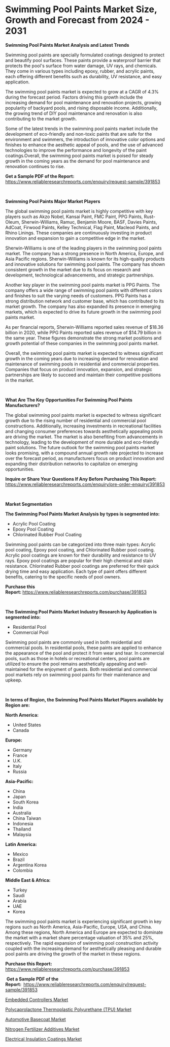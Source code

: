 <p><h1>Swimming Pool Paints Market Size, Growth and Forecast from 2024 - 2031</h1></p><p><strong>Swimming Pool Paints Market Analysis and Latest Trends</strong></p>
<p><p>Swimming pool paints are specially formulated coatings designed to protect and beautify pool surfaces. These paints provide a waterproof barrier that protects the pool's surface from water damage, UV rays, and chemicals. They come in various types including epoxy, rubber, and acrylic paints, each offering different benefits such as durability, UV resistance, and easy application.</p><p>The swimming pool paints market is expected to grow at a CAGR of 4.3% during the forecast period. Factors driving this growth include the increasing demand for pool maintenance and renovation projects, growing popularity of backyard pools, and rising disposable income. Additionally, the growing trend of DIY pool maintenance and renovation is also contributing to the market growth.</p><p>Some of the latest trends in the swimming pool paints market include the development of eco-friendly and non-toxic paints that are safe for the environment and swimmers, the introduction of innovative color options and finishes to enhance the aesthetic appeal of pools, and the use of advanced technologies to improve the performance and longevity of the paint coatings.Overall, the swimming pool paints market is poised for steady growth in the coming years as the demand for pool maintenance and renovation continues to rise.</p></p>
<p><strong>Get a Sample PDF of the Report:&nbsp;</strong> <a href="https://www.reliableresearchreports.com/enquiry/request-sample/391853">https://www.reliableresearchreports.com/enquiry/request-sample/391853</a></p>
<p>&nbsp;</p>
<p><strong>Swimming Pool Paints Major Market Players</strong></p>
<p><p>The global swimming pool paints market is highly competitive with key players such as Akzo Nobel, Kansai Paint, FMC Paint, PPG Paints, Rust-Oleum, Sherwin-Williams, Ramuc, Benjamin Moore, BASF, Davies Paints, AdCoat, Firwood Paints, Kelley Technical, Flag Paint, Macleod Paints, and Rhino Linings. These companies are continuously investing in product innovation and expansion to gain a competitive edge in the market.</p><p>Sherwin-Williams is one of the leading players in the swimming pool paints market. The company has a strong presence in North America, Europe, and Asia Pacific regions. Sherwin-Williams is known for its high-quality products and innovative solutions for swimming pool paints. The company has shown consistent growth in the market due to its focus on research and development, technological advancements, and strategic partnerships.</p><p>Another key player in the swimming pool paints market is PPG Paints. The company offers a wide range of swimming pool paints with different colors and finishes to suit the varying needs of customers. PPG Paints has a strong distribution network and customer base, which has contributed to its market growth. The company has also expanded its presence in emerging markets, which is expected to drive its future growth in the swimming pool paints market.</p><p>As per financial reports, Sherwin-Williams reported sales revenue of $18.36 billion in 2020, while PPG Paints reported sales revenue of $14.79 billion in the same year. These figures demonstrate the strong market positions and growth potential of these companies in the swimming pool paints market.</p><p>Overall, the swimming pool paints market is expected to witness significant growth in the coming years due to increasing demand for renovation and maintenance of swimming pools in residential and commercial properties. Companies that focus on product innovation, expansion, and strategic partnerships are likely to succeed and maintain their competitive positions in the market.</p></p>
<p>&nbsp;</p>
<p><strong>What Are The Key Opportunities For Swimming Pool Paints Manufacturers?</strong></p>
<p><p>The global swimming pool paints market is expected to witness significant growth due to the rising number of residential and commercial pool constructions. Additionally, increasing investments in recreational facilities and changing consumer preferences towards aesthetically appealing pools are driving the market. The market is also benefiting from advancements in technology, leading to the development of more durable and eco-friendly paint solutions. The future outlook for the swimming pool paints market looks promising, with a compound annual growth rate projected to increase over the forecast period, as manufacturers focus on product innovation and expanding their distribution networks to capitalize on emerging opportunities.</p></p>
<p><strong>Inquire or Share Your Questions If Any Before Purchasing This Report:</strong> <a href="https://www.reliableresearchreports.com/enquiry/pre-order-enquiry/391853">https://www.reliableresearchreports.com/enquiry/pre-order-enquiry/391853</a></p>
<p>&nbsp;</p>
<p><strong>Market Segmentation</strong></p>
<p><strong>The Swimming Pool Paints Market Analysis by types is segmented into:</strong></p>
<p><ul><li>Acrylic Pool Coating</li><li>Epoxy Pool Coating</li><li>Chlorinated Rubber Pool Coating</li></ul></p>
<p><p>Swimming pool paints can be categorized into three main types: Acrylic pool coating, Epoxy pool coating, and Chlorinated Rubber pool coating. Acrylic pool coatings are known for their durability and resistance to UV rays. Epoxy pool coatings are popular for their high chemical and stain resistance. Chlorinated Rubber pool coatings are preferred for their quick drying time and easy application. Each type of paint offers different benefits, catering to the specific needs of pool owners.</p></p>
<p><strong>Purchase this Report:&nbsp;</strong><a href="https://www.reliableresearchreports.com/purchase/391853">https://www.reliableresearchreports.com/purchase/391853</a></p>
<p>&nbsp;</p>
<p><strong>The Swimming Pool Paints Market Industry Research by Application is segmented into:</strong></p>
<p><ul><li>Residential Pool</li><li>Commercial Pool</li></ul></p>
<p><p>Swimming pool paints are commonly used in both residential and commercial pools. In residential pools, these paints are applied to enhance the appearance of the pool and protect it from wear and tear. In commercial pools, such as those in hotels or recreational centers, pool paints are utilized to ensure the pool remains aesthetically appealing and well-maintained for the enjoyment of guests. Both residential and commercial pool markets rely on swimming pool paints for their maintenance and upkeep.</p></p>
<p>&nbsp;</p>
<p><strong>In terms of Region, the Swimming Pool Paints Market Players available by Region are:</strong></p>
<p>
    <p> <strong> North America: </strong>
        <ul>
            <li>United States</li>
            <li>Canada</li>
        </ul>
        </p> 
    <p> <strong> Europe: </strong>
        <ul>
            <li>Germany</li>
            <li>France</li>
            <li>U.K.</li>
            <li>Italy</li>
            <li>Russia</li>
        </ul>
        </p> 
    <p> <strong> Asia-Pacific: </strong>
        <ul>
            <li>China</li>
            <li>Japan</li>
            <li>South Korea</li>
            <li>India</li>
            <li>Australia</li>
            <li>China Taiwan</li>
            <li>Indonesia</li>
            <li>Thailand</li>
            <li>Malaysia</li>
        </ul>
        </p> 
    <p> <strong> Latin America: </strong>
        <ul>
            <li>Mexico</li>
            <li>Brazil</li>
            <li>Argentina Korea</li>
            <li>Colombia</li>
        </ul>
        </p> 
    <p> <strong> Middle East & Africa: </strong>
        <ul>
            <li>Turkey</li>
            <li>Saudi</li>
            <li>Arabia</li>
            <li>UAE</li>
            <li>Korea</li>
        </ul>
    </p>
    </p>
<p><p>The swimming pool paints market is experiencing significant growth in key regions such as North America, Asia-Pacific, Europe, USA, and China. Among these regions, North America and Europe are expected to dominate the market with a market share percentage valuation of 35% and 25%, respectively. The rapid expansion of swimming pool construction activity coupled with the increasing demand for aesthetically pleasing and durable pool paints are driving the growth of the market in these regions.</p></p>
<p><strong>Purchase this Report: </strong><a href="https://www.reliableresearchreports.com/purchase/391853">https://www.reliableresearchreports.com/purchase/391853</a></p>
<p>&nbsp;<strong>Get a Sample PDF of the Report:&nbsp;&nbsp;</strong><a href="https://www.reliableresearchreports.com/enquiry/request-sample/391853">https://www.reliableresearchreports.com/enquiry/request-sample/391853</a></p>
<p><strong></strong></p>
<p><p><a href="https://view.publitas.com/reportprime-1/embedded-controllers-market-size-evaluating-its-market-trends-growth-and-projections-2024-2031/">Embedded Controllers Market</a></p><p><a href="https://zircon-bluebell-299.notion.site/Polycaprolactone-Thermoplastic-Polyurethane-TPU-Market-Challenges-Opportunities-and-Growth-Driv-ddadbba2e14f4e17b38f92c67eccb0fc">Polycaprolactone Thermoplastic Polyurethane (TPU) Market</a></p><p><a href="https://scarlet-rocket-c63.notion.site/Automotive-Basecoat-Market-Research-Report-Reveals-The-Latest-Trends-And-Opportunities-of-this-Marke-5aec3e58898b408d870166bd162942ab">Automotive Basecoat Market</a></p><p><a href="https://fearless-okapi-6c8.notion.site/Nitrogen-Fertilizer-Additives-Market-Size-and-Growth-Market-Segmentation-Regional-and-Country-Brea-89e5ade0ca744b3dac2530e5196fd5dd">Nitrogen Fertilizer Additives Market</a></p><p><a href="https://view.publitas.com/reportprime-1/electrical-insulation-coatings-market-provides-detailed-segmentation-of-this-market-based-on-type-application-and-region-and-forecast-for-the-period-from-2024-2031/">Electrical Insulation Coatings Market</a></p></p>